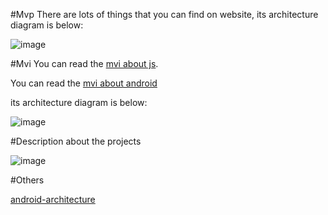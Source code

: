 #Mvp
There are lots of things that you can find on website, its architecture diagram is below:

![image](http://note.youdao.com/favicon.ico)


#Mvi
You can read the [mvi about js](https://cycle.js.org/model-view-intent.html).

You can read the [mvi about android](https://cycle.js.org/model-view-intent.html)

its architecture diagram is below:

![image](http://note.youdao.com/favicon.ico)


#Description about the projects

![image](http://note.youdao.com/favicon.ico)

#Others

[android-architecture](https://github.com/googlesamples/android-architecture)
